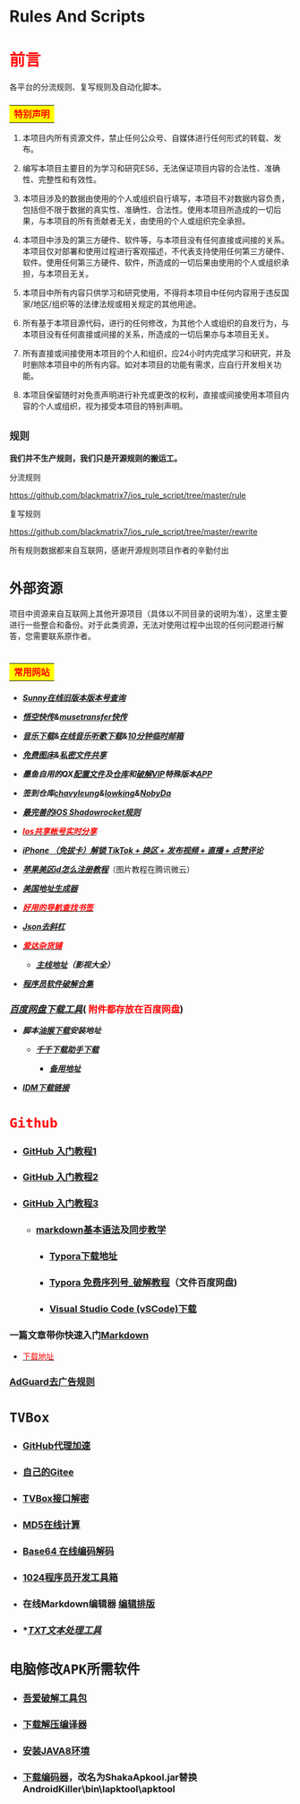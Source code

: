# Rules And Scripts



# **<font color=#ff0000>前言</font>**                   



各平台的分流规则、复写规则及自动化脚本。





###  <table><tr><td bgcolor=yellow>**<font color=#ff0000>特别声明</font>**</td></tr></table>      


1. 本项目内所有资源文件，禁止任何公众号、自媒体进行任何形式的转载、发布。  

2. 编写本项目主要目的为学习和研究ES6，无法保证项目内容的合法性、准确性、完整性和有效性。 

3. 本项目涉及的数据由使用的个人或组织自行填写，本项目不对数据内容负责，包括但不限于数据的真实性、准确性、合法性。使用本项目所造成的一切后果，与本项目的所有贡献者无关，由使用的个人或组织完全承担。 

4. 本项目中涉及的第三方硬件、软件等，与本项目没有任何直接或间接的关系。本项目仅对部署和使用过程进行客观描述，不代表支持使用任何第三方硬件、软件。使用任何第三方硬件、软件，所造成的一切后果由使用的个人或组织承担，与本项目无关。  

5. 本项目中所有内容只供学习和研究使用，不得将本项目中任何内容用于违反国家/地区/组织等的法律法规或相关规定的其他用途。  

6. 所有基于本项目源代码，进行的任何修改，为其他个人或组织的自发行为，与本项目没有任何直接或间接的关系，所造成的一切后果亦与本项目无关。 

7. 所有直接或间接使用本项目的个人和组织，应24小时内完成学习和研究，并及时删除本项目中的所有内容。如对本项目的功能有需求，应自行开发相关功能。 

8. 本项目保留随时对免责声明进行补充或更改的权利，直接或间接使用本项目内容的个人或组织，视为接受本项目的特别声明。 






## `规则`    



**我们并不生产规则，我们只是开源规则的搬运工。**


分流规则


https://github.com/blackmatrix7/ios_rule_script/tree/master/rule


复写规则


https://github.com/blackmatrix7/ios_rule_script/tree/master/rewrite



所有规则数据都来自互联网，感谢开源规则项目作者的辛勤付出

# `外部资源 ` 

项目中资源来自互联网上其他开源项目（具体以不同目录的说明为准），这里主要进行一些整合和备份。对于此类资源，无法对使用过程中出现的任何问题进行解答，您需要联系原作者。








# <table><tr><td bgcolor=yellow>**<font color=#ff0000>常用网站</font>**</td></tr></table>





* _**[Sunny在线旧版本版本号查询](https://tools.lancely.tech/)**_  




 * _**[悟空快传](https://wkkc.vip/)&[musetransfer快传](https://musetransfer.com/m)**_



* _**[音乐下载](https://music.y444.cn/#/)&[在线音乐听歌下载](https://tool.liumingye.cn/music/?page=searchPage#/)&[10分钟临时邮箱](https://10minutemail.com/)**_



* _**[免费图床](https://telegraph-image.pages.dev/)&[私密文件共享](https://wormhole.app/https://wormhole.app/)**_



* _**墨鱼自用的QX[配置文件](https://raw.githubusercontent.com/ddgksf2013/Profile/master/QuantumultX.conf)及[仓库](https://github.com/ddgksf2013/ddgksf2013)和[破解VIP](https://raw.githubusercontent.com/ddgksf2013/dev/master/ForOwnUse.conf)特殊版本[APP](https://docs.qq.com/sheet/DYmRTQXpVY0hNcGls?tab=y6do1j)**_



* _**签到仓库[chavyleung](https://github.com/chavyleung/scripts)&[lowking](https://github.com/lowking/Scripts)&[NobyDa](https://github.com/NobyDa/Script/tree/master)**_


* _**[最完善的iOS Shadowrocket规则](https://github.com/Johnshall/Shadowrocket-ADBlock-Rules-Forever)**_


* _**[<font color=#ff0000>Ios共享帐号实时分享</font>](https://id.fcjs.xyz/)**_  
  
* _**[iPhone （免拔卡）解锁 TikTok + 换区 + 发布视频 + 直播 + 点赞评论](https://github.com/Semporia/TikTok-Unlock#准备工作)**_


* _**[苹果美区id怎么注册教程](https://blog.aftss.cn/2133.html)**_（图片教程在腾讯微云）
  
* _**[美国地址生成器](https://www.meiguodizhi.com)**_



* _**[<font color=#ff0000>好用的导航查找书签</font>](http://www.likebookmark.com)**_


* _**[Json去斜杠](https://tools.kalvinbg.cn/dev/stringescape)**_


* _**[<font color=#ff0000>爱达杂货铺</font>](https://adzhp.vip/)**_ 

    * _**[主线地址](https://adzhp.net/)（影视大全）**_

* _**[程序员软件破解合集](https://www.exception.site/)**_




### _**[百度网盘下载工具](https://www.ahhhhfs.com/40537/)**_(<font color=#ff0000> 附件都存放在百度网盘</font>)


* _**脚本[油猴下载](https://www.tampermonkey.net/)安装地址**_


   * _**[千千下载助手下载](https://greasyfork.org/zh-CN/scripts/462218-kubedown)**_

     * _**[备用地址](https://greasyfork.org/scripts/462218-kubedown/code/KubeDown.user.js )**_

 * _**[IDM下载链接](https://www.ahhhhfs.com/11659/)**_


# <font color=#ff0000> `Github`</font>


* ### [GitHub 入门教程1](https://www.5axxw.com/wiki/topic/r7f3ar)    

* ### [GitHub 入门教程2](https://www.5axxw.com/wiki/content/5dm4s7)   

* ### [GitHub 入门教程3](https://zhuanlan.zhihu.com/p/337959303?utm_id=0)    


  * ### [markdown基本语法](https://blog.csdn.net/weixin_44649780/article/details/127693348)及[同步教学](https://www.5axxw.com/wiki/content/7l3048)
  
    * ### [Typora下载地址](https://typora.io/releases/all/)
    
    * ### [Typora 免费序列号_破解教程](https://www.quanxiaoha.com/article/typora-pojie.html)（文件百度网盘)

    * ### [Visual Studio Code (vSCode)下载](https://code.visualstudio.com/updates/v1_70)




### 一篇文章带你快速入门[Markdown](https://zhuanlan.zhihu.com/p/216222290)  

   * [<font color=#ff0000>下载地址</font>](https://www.markdownguide.org/)  
   
   ### **[AdGuard去广告规则](https://github.com/banbendalao/ADgk)**
   
   # `TVBox`
   
   * ### **[GitHub代理加速](https://ghproxy.com/)**
   
   * ### **[自己的Gitee](https://gitee.com/yf1688/main)**
   
   *  ### **[TVBox接口解密](https://www.lige.fit/)**
     
   *  ### **[MD5在线计算](http://www.metools.info/other/o21.html)**
    
   * ### **[Base64 在线编码解码](https://base64.us/)**

   * ### **[1024程序员开发工具箱 ](https://1024tools.com/)**
   
   * ### 在线Markdown编辑器 [编辑排版](http://www.txttool.com/t/?id=MzMx)
   
   * ### **[TXT文本处理工具 ](http://www.txttool.com/)*

   # `电脑修改APK所需软件`
    
   * ### **[吾爱破解工具包](https://down.52pojie.cn/Tools/)**
    
   * ### **[下载解压编译器](https://mydown.yesky.com/pcsoft/413552646.html)**
    
   * ### **[安装JAVA8环境](http://soft.onlinedown.net/soft/10044859.htm)**

   * ### [下载编码器](https://bitbucket.org/iBotPeaches/apktool/downloads/)，改名为ShakaApkool.jar替换AndroidKiller\bin\lapktool\apktool
    
    
   















